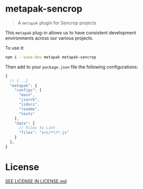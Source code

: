 <!--
# This file is automatically generated by a
# `metapak` module. Do NOT change it in
# place, your changes would be overriden.
-->

# metapak-sencrop
> A `metapak` plugin for Sencrop projects


This `metapak` plug-in allows us to
 have consistent development environments
  across our various projects.

To use it:
```sh
npm i --save-dev metapak metapak-sencrop
```

Then add to your `package.json` file the
 following configurations:
```js
{
  // {...}
  "metapak": {
    "configs": [
      "main",
      "jsarch",
      "jsdocs",
      "readme",
      "tests"
    ],
    "data": {
      // Files to Lint
      "files": "src/**/*.js"
    }
  },
}
```

# License
[SEE LICENSE IN LICENSE.md](https://github.com/nfroidure/metapak-sencrop/blob/master/LICENSE.md)
